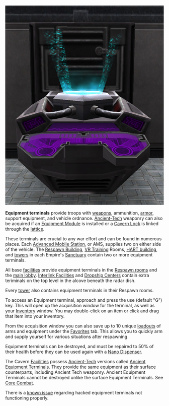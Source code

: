 ![](../images/Equip_Term.jpg "Equip_Term.jpg")

**Equipment terminals** provide troops with
[weapons](../weapons/Weapons_Index.md), ammunition,
[armor](../armor/Armor_Index.md), support equipment, and vehicle
ordnance. [Ancient-Tech](../terminology/Ancient_Technology.md) weaponry can also be
acquired if an [Equipment Module](items/Equipment_Module.md) is
installed or a [Cavern Lock](../etc/Cavern_Lock.md) is linked through
the [lattice](../terminology/Lattice.md).

These terminals are crucial to any war effort and can be found in
numerous places. Each [Advanced Mobile
Station](../vehicles/Advanced_Mobile_Station.md), or AMS, supplies two on
either side of the vehicle. The [Respawn
Building](../locations/Respawn_Building.md), [VR
Training](../locations/VR_Training.md) Rooms, [HART
building](../locations/HART_building.md), and [towers](../locations/Towers.md) in
each Empire's [Sanctuary](../locations/Sanctuary.md) contain two or more
equipment terminals.

All base [facilities](../locations/Facilities.md) provide equipment terminals
in the [Respawn rooms](../locations/Spawn_Room.md) and the [main
lobby](main_lobby.md). [Interlink
Facilities](../terminology/Interlink.md) and [Dropship
Centers](../locations/Dropship_Center.md) contain extra teriminals on the top
level in the alcove beneath the radar dish.

Every [tower](../locations/Towers.md) also contains equipment terminals in
their Respawn rooms.

To access an Equipment terminal, approach and press the use (default
"G") key. This will open up the acquisition window for the terminal, as
well as your [Inventory](../terminology/Inventory.md) window. You may
double-click on an item or click and drag that item into your inventory.

From the acquisition window you can also save up to 10 unique
[loadouts](../terminology/Loadout.md) of arms and equipment under the
[Favorites](../etc/Favorites.md) tab. This allows you to quickly arm
and supply yourself for various situations after respawning.

Equipment terminals can be destroyed, and must be repaired to 50% of
their health before they can be used again with a [Nano
Dispenser](../weapons/Nano_Dispenser.md).

The Cavern [Facilities](../locations/Facilities.md) possess
[Ancient-Tech](../terminology/Ancient_Technology.md) versions called [Ancient
Equipment Terminals](Ancient_Equipment_Terminal.md). They
provide the same equipment as their surface counterparts, including
Ancient Tech weaponry. Ancient Equipment Terminals cannot be destroyed
unlike the surface Equipment Terminals. See [Core
Combat](Core_Combat.md).

There is a [known issue](../etc/Known_Issues.md) regarding hacked
equipment terminals not functioning properly.

<!--[Category:Game Items](Category:Game_Items.md)-->

